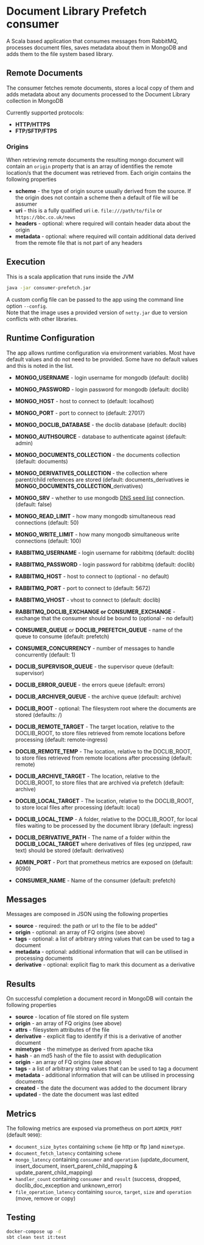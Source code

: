 # Document Library Prefetch consumer

A Scala based application that consumes messages from RabbitMQ, processes document files, saves metadata about them in MongoDB and adds them to the file system based library. 

## Remote Documents
The consumer fetches remote documents, stores a local copy of them and adds metadata about any documents processed to the Document Library collection in MongoDB

Currently supported protocols: 
* **HTTP/HTTPS**
* **FTP/SFTP/FTPS**

### Origins
When retrieving remote documents the resulting mongo document will contain an `origin`  property that is an array of 
identifies the remote location/s that the document was retrieved from. Each origin contains the following properties

* **scheme** - the type of origin source usually derived from the source. If the origin does not contain a scheme then a default of file will be assumer 
* **uri** - this is a fully qualified uri i.e. `file:///path/to/file` or `https://bbc.co.uk/news`
* **headers** - optional: where required will contain header data about the origin
* **metadata** - optional: where required will contain additional data derived from the remote file that is not part of any headers

## Execution

This is a scala application that runs inside the JVM

```bash
java -jar consumer-prefetch.jar
```
A custom config file can be passed to the app using the command line option `--config`.  
Note that the image uses a provided version of `netty.jar` due to version conflicts with other libraries.

## Runtime Configuration

The app allows runtime configuration via environment variables. Most have default values and do not need to be provided. Some have no default values and this is noted in the list.

* **MONGO_USERNAME** - login username for mongodb (default: doclib)
* **MONGO_PASSWORD** - login password for mongodb (default: doclib)
* **MONGO_HOST** - host to connect to (default: localhost)
* **MONGO_PORT** - port to connect to (default: 27017) 
* **MONGO_DOCLIB_DATABASE** - the doclib database (default: doclib)
* **MONGO_AUTHSOURCE** - database to authenticate against (default: admin)
* **MONGO_DOCUMENTS_COLLECTION** - the documents collection (default: documents)
* **MONGO_DERIVATIVES_COLLECTION** - the collection where parent/child references are stored (default: documents_derivatives ie **MONGO_DOCUMENTS_COLLECTION**_derivatives)
* **MONGO_SRV** - whether to use mongodb [DNS seed list](https://docs.mongodb.com/manual/reference/connection-string/) connection. (default: false)
* **MONGO_READ_LIMIT** - how many mongodb simultaneous read connections (default: 50)
* **MONGO_WRITE_LIMIT** - how many mongodb simultaneous write connections (default: 100)
  
* **RABBITMQ_USERNAME** - login username for rabbitmq (default: doclib)
* **RABBITMQ_PASSWORD** - login password for rabbitmq (default: doclib)
* **RABBITMQ_HOST** - host to connect to (optional - no default)
* **RABBITMQ_PORT** - port to connect to (default: 5672)
* **RABBITMQ_VHOST** - vhost to connect to (default: doclib)
* **RABBITMQ_DOCLIB_EXCHANGE or CONSUMER_EXCHANGE** - exchange that the consumer should be bound to (optional - no default)
* **CONSUMER_QUEUE** or **DOCLIB_PREFETCH_QUEUE** - name of the queue to consume (default: prefetch)
* **CONSUMER_CONCURRENCY** - number of messages to handle concurrently (default: 1)
  
* **DOCLIB_SUPERVISOR_QUEUE** - the supervisor queue (default: supervisor)
* **DOCLIB_ERROR_QUEUE** - the errors queue (default: errors)
* **DOCLIB_ARCHIVER_QUEUE** - the archive queue (default: archive)
* **DOCLIB_ROOT** - optional: The filesystem root where the documents are stored (defaults: /)
* **DOCLIB_REMOTE_TARGET** - The target location, relative to the DOCLIB_ROOT, to store files retrieved from remote locations before processing (default: remote-ingress)
* **DOCLIB_REMOTE_TEMP** - The location, relative to the DOCLIB_ROOT, to store files retrieved from remote locations after processing (default: remote)
* **DOCLIB_ARCHIVE_TARGET** - The location, relative to the DOCLIB_ROOT, to store files that are archived via prefetch (default: archive)
* **DOCLIB_LOCAL_TARGET** - The location, relative to the DOCLIB_ROOT, to store local files after processing (default: local)
* **DOCLIB_LOCAL_TEMP** - A folder, relative to the DOCLIB_ROOT, for local files waiting to be processed by the document library (default: ingress)
* **DOCLIB_DERIVATIVE_PATH** - The name of a folder within the **DOCLIB_LOCAL_TARGET** where derivatives of files (eg unzipped, raw text) should be stored (default: derivatives)
* **ADMIN_PORT** - Port that prometheus metrics are exposed on (default: 9090)
* **CONSUMER_NAME** - Name of the consumer (default: prefetch)

## Messages

Messages are composed in JSON using the following properties

* **source** - required: the path or url to the file to be added"
* **origin** - optional: an array of FQ origins (see above)
* **tags** - optional: a list of arbitrary string values that can be used to tag a document
* **metadata** - optional: additional information that will can be utilised in processing documents
* **derivative** - optional: explicit flag to mark this document as a derivative

## Results

On successful completion a document record in MongoDB will contain the following properties

* **source** - location of file stored on file system
* **origin** - an array of FQ origins (see above)
* **attrs** - filesystem attributes of the file
* **derivative** - explicit flag to identify if this is a derivative of another document
* **mimetype** - the mimetype as derived from apache tika
* **hash** - an md5 hash of the file to assist with deduplication
* **origin** - an array of FQ origins (see above)
* **tags** - a list of arbitrary string values that can be used to tag a document
* **metadata** - additional information that will can be utilised in processing documents
* **created** - the date the document was added to the document library
* **updated** - the date the document was last edited 

## Metrics

The following metrics are exposed via prometheus on port `ADMIN_PORT` (default `9090`):  

* `document_size_bytes` containing `scheme` (ie http or ftp )and `mimetype`.
* `document_fetch_latency` containing `scheme`
* `mongo_latency` containing `consumer` and `operation` (update_document, insert_document, insert_parent_child_mapping & update_parent_child_mapping)
* `handler_count` containing `consumer` and `result` (success, dropped, doclib_doc_exception and unknown_error)
* `file_operation_latency` containing `source`, `target`, `size` and `operation` (move, remove or copy)

## Testing
```bash
docker-compose up -d
sbt clean test it:test
```
